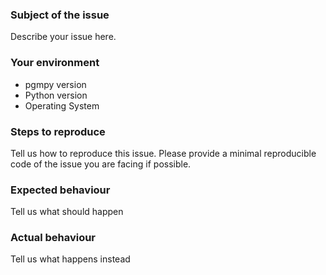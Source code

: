 ### Subject of the issue
Describe your issue here.

### Your environment
* pgmpy version
* Python version
* Operating System

### Steps to reproduce
Tell us how to reproduce this issue. Please provide a minimal reproducible code of
the issue you are facing if possible.

### Expected behaviour
Tell us what should happen

### Actual behaviour
Tell us what happens instead
